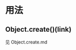 <!--
 * @Author: your name
 * @Date: 2020-11-21 15:13:05
 * @LastEditTime: 2020-11-21 15:13:55
 * @LastEditors: Please set LastEditors
 * @Description: 部分js内容用法
 * @FilePath: \garbage-book\on_the_job\归类\js\用法.md
-->

# 用法

## Object.create()(link)

见 Object.create.md